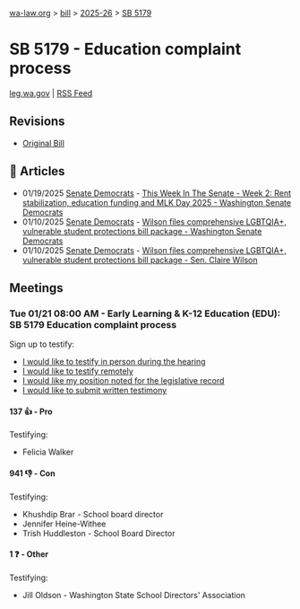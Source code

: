 [wa-law.org](/) > [bill](/bill/) > [2025-26](/bill/2025-26/) > [SB 5179](/bill/2025-26/sb/5179/)

# SB 5179 - Education complaint process
[leg.wa.gov](https://app.leg.wa.gov/billsummary?BillNumber=5179&Year=2025&Initiative=false) | [RSS Feed](./rss.xml)

## Revisions
* [Original Bill](1/)

## 📰 Articles
* 01/19/2025 [Senate Democrats](/org/senate_democrats/) - [This Week In The Senate - Week 2: Rent stabilization, education funding and MLK Day 2025 - Washington Senate Democrats](https://senatedemocrats.wa.gov/blog/2025/01/19/this-week-in-the-senate-week-2-rent-stabilization-education-funding-and-mlk-day-2025/#:~:text=SB%205179)
* 01/10/2025 [Senate Democrats](/org/senate_democrats/) - [Wilson files comprehensive LGBTQIA+, vulnerable student protections bill package - Washington Senate Democrats](https://senatedemocrats.wa.gov/blog/2025/01/10/wilson-files-comprehensive-lgbtqia-vulnerable-student-protections-bill-package/#:~:text=SB%205179)
* 01/10/2025 [Senate Democrats](/org/senate_democrats/) - [Wilson files comprehensive LGBTQIA+, vulnerable student protections bill package - Sen. Claire Wilson](https://senatedemocrats.wa.gov/wilson/2025/01/10/wilson-files-comprehensive-lgbtqia-vulnerable-student-protections-bill-package/#:~:text=SB%205179)

## Meetings
### Tue 01/21 08:00 AM - Early Learning & K-12 Education (EDU): SB 5179 Education complaint process
Sign up to testify:
* [I would like to testify in person during the hearing](https://app.leg.wa.gov/csi/Testifier/Add?chamber=House&mId=32476&aId=161538&caId=24733&tId=1)
* [I would like to testify remotely](https://app.leg.wa.gov/csi/Testifier/Add?chamber=House&mId=32476&aId=161538&caId=24733&tId=2)
* [I would like my position noted for the legislative record](https://app.leg.wa.gov/csi/Testifier/Add?chamber=House&mId=32476&aId=161538&caId=24733&tId=3)
* [I would like to submit written testimony](https://app.leg.wa.gov/csi/Testifier/Add?chamber=House&mId=32476&aId=161538&caId=24733&tId=4)

#### 137 👍 - Pro
Testifying:
* Felicia Walker

#### 941 👎 - Con
Testifying:
* Khushdip Brar - School board director
* Jennifer Heine-Withee
* Trish Huddleston - School Board Director

#### 1 ❓ - Other
Testifying:
* Jill Oldson - Washington State School Directors' Association
